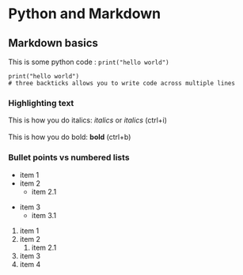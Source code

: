 # Python and Markdown

## Markdown basics

This is some python code : `print("hello world")`

```
print("hello world")
# three backticks allows you to write code across multiple lines
```

### Highlighting text

This is how you do italics: _italics_ or *italics* (ctrl+i)<br>  
This is how you do bold: **bold** (ctrl+b)

### Bullet points vs numbered lists

* item 1
* item 2
  * item 2.1
- item 3
  - item 3.1

1. item 1
2. item 2
   1. item 2.1
3. item 3
4. item 4
